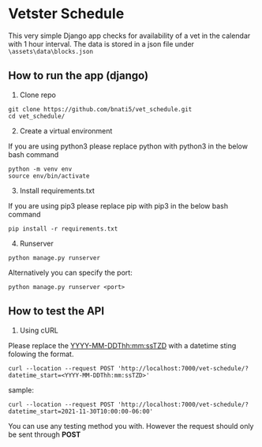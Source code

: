 # Vetster Schedule

This very simple Django app checks for availability of a vet in the calendar with 1 hour interval. The data is stored in a json file under ```\assets\data\blocks.json```


## How to run the app (django)  

1. Clone repo
```shell
git clone https://github.com/bnati5/vet_schedule.git
cd vet_schedule/
```


2. Create a virtual environment

If you are using python3 please replace python with python3 in the below bash command 

```shell
python -m venv env
source env/bin/activate
```

3. Install requirements.txt  

If you are using pip3 please replace pip with pip3 in the below bash command 

```shell
pip install -r requirements.txt
```

4. Runserver

```shell
python manage.py runserver
```
Alternatively you can specify the port:

```shell
python manage.py runserver <port>
```
 
## How to test the API

1. Using cURL

Please replace the <YYYY-MM-DDThh:mm:ssTZD> with a datetime sting folowing the format.
```shell
curl --location --request POST 'http://localhost:7000/vet-schedule/?datetime_start=<YYYY-MM-DDThh:mm:ssTZD>'
```
sample:
```shell
curl --location --request POST 'http://localhost:7000/vet-schedule/?datetime_start=2021-11-30T10:00:00-06:00'
```


You can use any testing method you with. However the request should only be sent through **POST**

